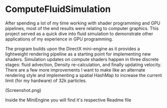 # ComputeFluidSimulation
 
After spending a lot of my time working with shader programming and GPU pipelines, most of the end results were relating to computer graphics. This project served as a quick dive into fluid simulation to demonstrate other applications of my experience in GPU programming. 

The program builds upon the DirectX mini-engine as it provides a lightweight rendering pipeline as a starting point for implementing new shaders.  Simulation updates on compute shaders happen in three discrete stages: fluid advection, Density re-calculation, and finally updating velocity. There are a few more improvements I want to make like an alternate rendering style and implementing a spatial HashMap to increase the current limit (for my hardware) of 32k particles.

(Screenshot.png)

Inside the MiniEngine you will find it's respective Readme file